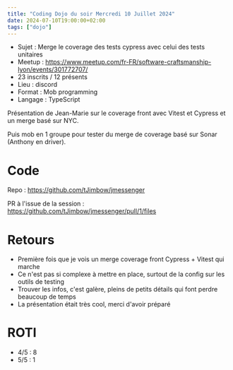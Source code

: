 ```yaml
---
title: "Coding Dojo du soir Mercredi 10 Juillet 2024"
date: 2024-07-10T19:00:00+02:00
tags: ["dojo"]
---
```


- Sujet : Merge le coverage des tests cypress avec celui des tests unitaires
- Meetup : https://www.meetup.com/fr-FR/software-craftsmanship-lyon/events/301772707/
- 23 inscrits / 12 présents
- Lieu : discord
- Format : Mob programming
- Langage : TypeScript

Présentation de Jean-Marie sur le coverage front avec Vitest et Cypress et un merge basé sur NYC.

Puis mob en 1 groupe pour tester du merge de coverage basé sur Sonar (Anthony en driver).

# Code

Repo : https://github.com/tJimbow/jmessenger

PR à l'issue de la session : https://github.com/tJimbow/jmessenger/pull/1/files

# Retours

- Première fois que je vois un merge coverage front Cypress + Vitest qui marche
- Ce n'est pas si complexe à mettre en place, surtout de la config sur les outils de testing
- Trouver les infos, c'est galère, pleins de petits détails qui font perdre beaucoup de temps
- La présentation était très cool, merci d'avoir préparé

# ROTI

- 4/5 : 8
- 5/5 : 1
